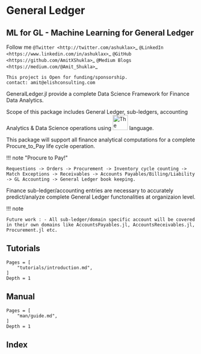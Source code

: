# General Ledger

## ML for GL - Machine Learning for General Ledger
Follow me 
`@Twitter <http://twitter.com/ashuklax>`_
`@LinkedIn <https://www.linkedin.com/in/ashuklax>`_
`@GitHub <https://github.com/AmitXShukla>`_
`@Medium Blogs <https://medium.com/@Amit_Shukla>`_
```@meta
This project is Open for funding/sponsorship.
contact: amit@elishconsulting.com
```

GeneralLedger.jl provide a complete Data Science Framework for Finance Data Analytics.

Scope of this package includes General Ledger, sub-ledgers, accounting Analytics & Data Science operations using 
<a href="https://julialang.org/"><img src="https://julialang.org/assets/infra/logo.svg" alt="The Julia Lang" width="40"/></a> language.


This package will support all finance analytical computations for a complete Procure_to_Pay life cycle operation.

!!! note "Procure to Pay!"

    Requestions -> Orders -> Procurement -> Inventory cycle counting -> Match Exceptions -> Receivables -> Accounts Payables/Billing/Liability -> GL Accounting -> General Ledger book keeping.

Finance sub-ledger/accounting entries are necessary to accurately predict/analyze complete General Ledger functonalities at organizaion level.

!!! note

    Future work : - All sub-ledger/domain specific account will be covered in their own domains like AccountsPayables.jl, AccountsReceivables.jl, Procurement.jl etc.

## Tutorials

```@contents
Pages = [
    "tutorials/introduction.md",
]
Depth = 1
```
## Manual

```@contents
Pages = [
    "man/guide.md",
]
Depth = 1
```

<!-- 

**PkgTemplates creates new Julia packages in an easy, repeatable, and customizable way.**

## Documentation

If you're looking to **create new packages**, see the [User Guide](user.md).

If you want to **create new plugins**, see the [Developer Guide](developer.md).

if you're trying to **migrate from an older version of PkgTemplates**, see [Migrating To PkgTemplates 0.7+](migrating.md). -->

## Index

```@index
```